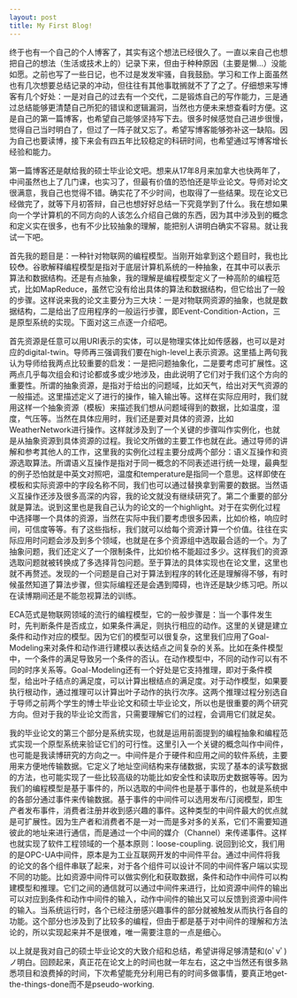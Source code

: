 ```yaml
---
layout: post
title: My First Blog!
---
```


终于也有一个自己的个人博客了，其实有这个想法已经很久了。一直以来自己也想把自己的想法（生活或技术上的）记录下来，但由于种种原因（主要是懒...）没能如愿。之前也写了一些日记，也不过是发发牢骚，自我鼓励。学习和工作上面虽然也有几次想要总结记录的冲动，但往往有其他事耽搁就不了了之了。仔细想来写博客有几个好处：一是对自己的过去有一个交代，二是锻炼自己的写作能力，三是通过总结能够更清楚自己所犯的错误和逻辑漏洞，当然也方便未来想查看时方便。这是自己的第一篇博客，也希望自己能够坚持写下去。很多时候感觉自己进步很慢，觉得自己当时明白了，但过了一阵子就又忘了。希望写博客能够弥补这一缺陷。因为自己也要读博，接下来会有四五年比较稳定的科研时间，也希望通过写博客增长经验和能力。

第一篇博客还是献给我的硕士毕业论文吧。想来从17年8月来加拿大也快两年了，中间虽然也上了几门课，也实习了，但最有价值的恐怕还是毕业论文。导师对论文很满意，我自己也觉得不错。确实花了不少时间，也取得了一些结果。现在论文已经做完了，就等下月初答辩，自己也想好好总结一下究竟学到了什么。我在想如果向一个学计算机的不同方向的人该怎么介绍自己做的东西，因为其中涉及到的概念和定义实在很多，也有不少比较抽象的理解，能把别人讲明白确实不容易。就让我试一下吧。

首先我的题目是：一种针对物联网的编程模型。当刚开始拿到这个题目时，我也比较😳。谷歌解释编程模型是指对于底层计算机系统的一种抽象，在其中可以表示算法和数据结构。还是有点抽象，我的理解是编程模型定义了一种高阶的编程范式，比如MapReduce，虽然它没有给出具体的算法和数据结构，但它给出了一般的步骤。这样说来我的论文主要分为三大块：一是对物联网资源的抽象，也就是数据结构，二是给出了应用程序的一般运行步骤，即Event-Condition-Action，三是原型系统的实现。下面对这三点逐一介绍吧。

首先资源是任意可以用URI表示的实体，可以是物理实体比如传感器，也可以是对应的digital-twin。导师再三强调我们要在high-level上表示资源。这里插上两句我认为导师给我两点比较重要的启发：一是把问题抽象化，二是要考虑可扩展性。这两点几乎每次组会和讨论都或多或少地涉及，由此说明了它们对于我们这个方向的重要性。所谓的抽象资源，是指对于给出的问题域，比如天气，给出对天气资源的一般描述。这里描述定义了进行的操作，输入输出等。这样在实际应用时，我们就用这样一个抽象资源（模板）来描述我们想从问题域得到的数据，比如温度，湿度，气压等。当然在具体应用时，我们还是要对具体的资源，比如WeatherNetwork进行操作。这样就涉及到了一个关键的步骤叫作实例化，也就是从抽象资源到具体资源的过程。我论文所做的主要工作也就在此。通过导师的讲解和参考其他人的工作，这里我的实例化过程主要分成两个部分：语义互操作和资源选取算法。所谓语义互操作是指对于同一概念的不同表述进行统一处理，最典型的例子恐怕就是中英文对照吧，温度和temperature是指同一个意思。这样即使在模板和实际资源中的字段名称不同，我们也可以通过替换拿到需要的数据。当然语义互操作还涉及很多高深的内容，我的论文就没有继续研究了。第二个重要的部分就是算法。说到这里也是我自己认为的论文的一个highlight。对于在实例化过程中选择哪一个具体的资源，当然在实际中我们要考虑很多因素，比如价格，响应时间，可信度等等。有了这些指标，我们就可以给每个资源计算一个价值。往往在实际应用时问题会涉及到多个领域，也就是在多个资源组中选取最合适的一个。为了抽象问题，我们还定义了一个限制条件，比如价格不能超过多少。这样我们的资源选取问题就被转换成了多选择背包问题。至于算法的具体实现也在论文里，这里也就不再赘述。发现的一个问题是自己对于算法到程序的转化还是理解得不够，有时候虽然知道了算法步骤，但实际编程还是会遇到障碍，也许还是缺少练习吧。所以在读博期间还是不能忽视算法的训练。

ECA范式是物联网领域的流行的编程模型，它的一般步骤是：当一个事件发生时，先判断条件是否成立，如果条件满足，则执行相应的动作。这里的关键是建立条件和动作对应的模型。因为它们的模型可以很复杂，这里我们应用了Goal-Modeling来对条件和动作进行建模以表达结点之间复杂的关系。比如在条件模型中，一个条件的满足导致另一个条件的否认。在动作模型中，不同的动作可以有不同的时序关系等。Goal-Modeling还有一个好处是它支持推理，即对于条件模型，给出叶子结点的满足度，可以计算出根结点的满足度。对于动作模型，如果要执行根动作，通过推理可以计算出叶子动作的执行次序。这两个推理过程分别选自于导师之前两个学生的博士毕业论文和硕士毕业论文，所以也是很重要的两个研究方向。但对于我的毕业论文而言，只需要理解它们的过程，会调用它们就足矣。

我的毕业论文的第三个部分是系统实现，也就是运用前面提到的编程抽象和编程范式实现一个原型系统来验证它们的可行性。这里引入一个关键的概念叫作中间件，也可能是我读博研究的方向之一。中间件是介于硬件和应用之间的软件系统，主要用来方便地传输数据。它定义了地址空间结构来存储数据，实现了基本的读写数据的方法，也可能实现了一些比较高级的功能比如安全性和读取历史数据等等。因为我们的编程模型是基于事件的，所以选取的中间件也是基于事件的，也就是系统中的各部分通过事件来传输数据。基于事件的中间件可以选用发布/订阅模型，即生产者发布事件，消费者注册并收到感兴趣的事件。这种类型的中间件最大的优点就是可扩展性。因为生产者和消费者不是一对一而是多对多的关系，它们不需要知道彼此的地址来进行通信，而是通过一个中间的媒介（Channel）来传递事件。这样也就实现了软件工程领域的一个基本原则：loose-coupling. 说回到论文，我们用的是OPC-UA中间件，原本是为工业互联网开发的中间件平台。通过中间件将我的论文的各个组件串联了起来，对于各个组件可以设计不同的中间件客户端以实现不同的功能。比如资源中间件可以做实例化和获取数据，条件和动作中间件可以构建模型和推理。它们之间的通信就可以通过中间件来进行，比如资源中间件的输出可以对应到条件和动作中间件的输入，动作中间件的输出又可以反馈到资源中间件的输入。当系统运行时，各个已经注册感兴趣事件的部分就被触发从而执行各自的功能。这个部分也涉及到了比较多的编程，但由于都是基于对中间件的理解和方法论的，所以实现起来并不是很难，唯一需要注意的一点是细心。

以上就是我对自己的硕士毕业论文的大致介绍和总结，希望讲得足够清楚和(oﾟvﾟ)ノ明白。回顾起来，真正花在论文上的时间也就一年左右，这之中当然还有很多熟悉项目和浪费掉的时间，下次希望能充分利用已有的时间多做事情，要真正地get-the-things-done而不是pseudo-working. 

